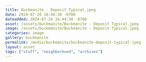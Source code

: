 ```yaml
---
title: Buckmanite - Deposit Typical.jpeg
date: 2024-07-20 16:44:30 -0700
dateadded: 2024-07-20 16:44:30 -0700
asset: /assets/buckmanite/Buckmanite - Deposit Typical.jpeg
image: /assets/buckmanite/Buckmanite - Deposit Typical.jpeg
categories: image
gallery: buckmanite
permalink: /media/buckmanite/buckmanite-deposit-typical-jpeg
layout: asset
tags: ["stuff", "neighborhood", "archives"]
--- 
```

